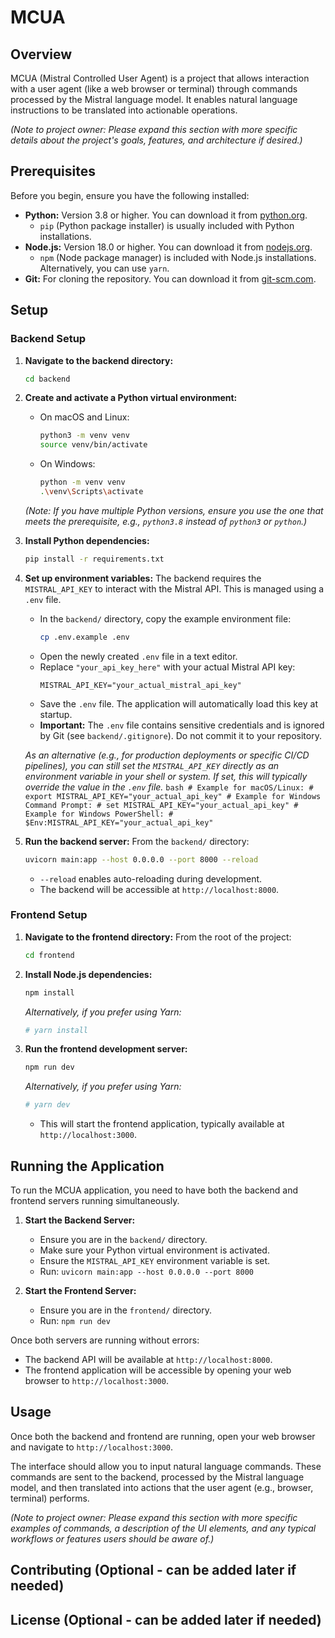 # MCUA

## Overview

MCUA (Mistral Controlled User Agent) is a project that allows interaction with a user agent (like a web browser or terminal) through commands processed by the Mistral language model. It enables natural language instructions to be translated into actionable operations.

*(Note to project owner: Please expand this section with more specific details about the project's goals, features, and architecture if desired.)*

## Prerequisites

Before you begin, ensure you have the following installed:

*   **Python:** Version 3.8 or higher. You can download it from [python.org](https://www.python.org/).
    *   `pip` (Python package installer) is usually included with Python installations.
*   **Node.js:** Version 18.0 or higher. You can download it from [nodejs.org](https://nodejs.org/).
    *   `npm` (Node package manager) is included with Node.js installations. Alternatively, you can use `yarn`.
*   **Git:** For cloning the repository. You can download it from [git-scm.com](https://git-scm.com/).

## Setup

### Backend Setup

1.  **Navigate to the backend directory:**
    ```bash
    cd backend
    ```

2.  **Create and activate a Python virtual environment:**
    *   On macOS and Linux:
        ```bash
        python3 -m venv venv
        source venv/bin/activate
        ```
    *   On Windows:
        ```bash
        python -m venv venv
        .\venv\Scripts\activate
        ```
    *(Note: If you have multiple Python versions, ensure you use the one that meets the prerequisite, e.g., `python3.8` instead of `python3` or `python`.)*

3.  **Install Python dependencies:**
    ```bash
    pip install -r requirements.txt
    ```

4.  **Set up environment variables:**
    The backend requires the `MISTRAL_API_KEY` to interact with the Mistral API. This is managed using a `.env` file.

    *   In the `backend/` directory, copy the example environment file:
        ```bash
        cp .env.example .env
        ```
    *   Open the newly created `.env` file in a text editor.
    *   Replace `"your_api_key_here"` with your actual Mistral API key:
        ```env
        MISTRAL_API_KEY="your_actual_mistral_api_key"
        ```
    *   Save the `.env` file. The application will automatically load this key at startup.
    *   **Important:** The `.env` file contains sensitive credentials and is ignored by Git (see `backend/.gitignore`). Do not commit it to your repository.

    *As an alternative (e.g., for production deployments or specific CI/CD pipelines), you can still set the `MISTRAL_API_KEY` directly as an environment variable in your shell or system. If set, this will typically override the value in the `.env` file.*
        ```bash
        # Example for macOS/Linux:
        # export MISTRAL_API_KEY="your_actual_api_key"
        # Example for Windows Command Prompt:
        # set MISTRAL_API_KEY="your_actual_api_key"
        # Example for Windows PowerShell:
        # $Env:MISTRAL_API_KEY="your_actual_api_key"
        ```

5.  **Run the backend server:**
    From the `backend/` directory:
    ```bash
    uvicorn main:app --host 0.0.0.0 --port 8000 --reload
    ```
    *   `--reload` enables auto-reloading during development.
    *   The backend will be accessible at `http://localhost:8000`.

### Frontend Setup

1.  **Navigate to the frontend directory:**
    From the root of the project:
    ```bash
    cd frontend
    ```

2.  **Install Node.js dependencies:**
    ```bash
    npm install
    ```
    *Alternatively, if you prefer using Yarn:*
    ```bash
    # yarn install
    ```

3.  **Run the frontend development server:**
    ```bash
    npm run dev
    ```
    *Alternatively, if you prefer using Yarn:*
    ```bash
    # yarn dev
    ```
    *   This will start the frontend application, typically available at `http://localhost:3000`.

## Running the Application

To run the MCUA application, you need to have both the backend and frontend servers running simultaneously.

1.  **Start the Backend Server:**
    *   Ensure you are in the `backend/` directory.
    *   Make sure your Python virtual environment is activated.
    *   Ensure the `MISTRAL_API_KEY` environment variable is set.
    *   Run: `uvicorn main:app --host 0.0.0.0 --port 8000`

2.  **Start the Frontend Server:**
    *   Ensure you are in the `frontend/` directory.
    *   Run: `npm run dev`

Once both servers are running without errors:
*   The backend API will be available at `http://localhost:8000`.
*   The frontend application will be accessible by opening your web browser to `http://localhost:3000`.

## Usage

Once both the backend and frontend are running, open your web browser and navigate to `http://localhost:3000`.

The interface should allow you to input natural language commands. These commands are sent to the backend, processed by the Mistral language model, and then translated into actions that the user agent (e.g., browser, terminal) performs.

*(Note to project owner: Please expand this section with more specific examples of commands, a description of the UI elements, and any typical workflows or features users should be aware of.)*

## Contributing (Optional - can be added later if needed)

## License (Optional - can be added later if needed)
